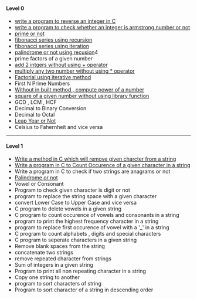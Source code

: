 #### Level 0
- [write a program to reverse an integer in C](./Level%200/program1-reverse_integer.c)
- [write a program to check whether an integer is armstrong number or not](./Level%200/program2-Armstrong.cpp)
- [prime or not](./Level%200/program3-Prime_or_Not.cpp)
- [fibonacci series using recursion](./Level%200/program4-fibbo-1.cpp)
- [fibonacci series using iteration](./Level%200/program5-fibbo-2.cpp)
- [palindrome or not using recusion](./Level%200/program6-palindrome.cpp)4
- prime factors of a given number
- [add 2 intgers without using + operator](./Level%200/program8-add_without_+.cpp)
- [multiply any two number without using * operator](./Level%200/program9-multiply.cpp)
- [Factorial using iterative method](./Level%200/program10-factrial.cpp)
- First N Prime Numbers
- [Without in built method , compute power of a number](./Level%200/program12-power.cpp)
- [square of a given number without using library function](./Level%200/program13-square.cpp)
- GCD , LCM , HCF   
- Decimal to Binary Conversion
- Decimal to Octal
- [Leap Year or Not](./Level%200/program14-leap_or_not.cpp)
- Celsius to Fahernheit and vice versa

---

#### Level 1
- [Write a method in C which will remove given charcter from a string ](./Level%201/program1-remove_char.c)
- [Write a program in C to Count Occurence of a given character in a string ](./Level%201/program2-occurence.c)
- Write a program in C to check if two strings are anagrams or not
- [Palindrome or not](./Level%201/program4-palindrome.cpp)
- Vowel or Consonant
- Program to check given character is digit or not
- program to replace the string space with a given character 
- convert Lower Case to Upper Case and vice versa
- C program to delete vowels in a given string 
- C program to count occurence of vowels and consonants in a string
- program to print the highest frequency character in a string 
- program to replace first occurence of vowel with a '_' in a string 
- C program to count alphabets , digits and special characters
- C program to seperate characters in a given string 
- Remove blank spaces from the string 
- concatenate two strings
- remove repeated character from strings
- Sum of integers in a given string 
- Program to print all non repeating character in a string 
- Copy one string to another 
- program to sort characters of string 
- Program to sort character of a string in descending order